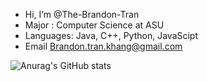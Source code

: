 -  Hi, I’m @The-Brandon-Tran
-  Major : Computer Science at ASU
-  Languages: Java, C++, Python, JavaScipt
-  Email Brandon.tran.khang@gmail.com

![Anurag's GitHub stats](https://github-readme-stats.vercel.app/api?username=The-Brandon-Tran&count_private=true&show_icons=true)
